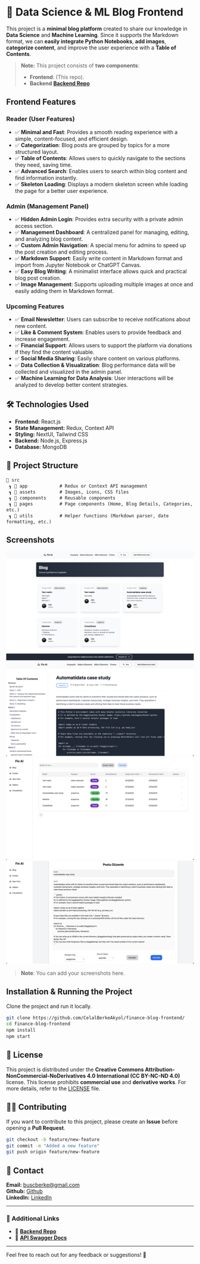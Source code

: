 # 📝 Data Science & ML Blog Frontend

This project is a **minimal blog platform** created to share our knowledge in **Data Science** and **Machine Learning**. Since it supports the Markdown format, we can **easily integrate Python Notebooks**, **add images**, **categorize content**, and improve the user experience with a **Table of Contents**.

> **Note:** This project consists of **two components**:
>
> - **Frontend**: (This repo).
> - **Backend** **[Backend Repo](https://github.com/CelalBerkeAkyol/Finance-blog-backend)**

## Frontend Features

### **Reader (User Features)**

- ✅ **Minimal and Fast**: Provides a smooth reading experience with a simple, content-focused, and efficient design.  
- ✅ **Categorization**: Blog posts are grouped by topics for a more structured layout.  
- ✅ **Table of Contents**: Allows users to quickly navigate to the sections they need, saving time.  
- ✅ **Advanced Search**: Enables users to search within blog content and find information instantly.  
- ✅ **Skeleton Loading**: Displays a modern skeleton screen while loading the page for a better user experience.  

### **Admin (Management Panel)**

- ✅ **Hidden Admin Login**: Provides extra security with a private admin access section.  
- ✅ **Management Dashboard**: A centralized panel for managing, editing, and analyzing blog content.  
- ✅ **Custom Admin Navigation**: A special menu for admins to speed up the post creation and editing process.  
- ✅ **Markdown Support**: Easily write content in Markdown format and import from Jupyter Notebook or ChatGPT Canvas.  
- ✅ **Easy Blog Writing**: A minimalist interface allows quick and practical blog post creation.  
- ✅ **Image Management**: Supports uploading multiple images at once and easily adding them in Markdown format.  

### **Upcoming Features**

- ✅ **Email Newsletter**: Users can subscribe to receive notifications about new content.  
- ✅ **Like & Comment System**: Enables users to provide feedback and increase engagement.  
- ✅ **Financial Support**: Allows users to support the platform via donations if they find the content valuable.  
- ✅ **Social Media Sharing**: Easily share content on various platforms.  
- ✅ **Data Collection & Visualization**: Blog performance data will be collected and visualized in the admin panel.  
- ✅ **Machine Learning for Data Analysis**: User interactions will be analyzed to develop better content strategies.  

## 🛠 Technologies Used

- **Frontend:** React.js  
- **State Management:** Redux, Context API  
- **Styling:** NextUI, Tailwind CSS  
- **Backend:** Node.js, Express.js  
- **Database:** MongoDB  

## 📎 Project Structure

```
📂 src
 ┓ 📂 app            # Redux or Context API management  
 ┓ 📂 assets         # Images, icons, CSS files  
 ┓ 📂 components     # Reusable components  
 ┓ 📂 pages          # Page components (Home, Blog Details, Categories, etc.)  
 ┓ 📂 utils          # Helper functions (Markdown parser, date formatting, etc.)  
```

## Screenshots

![Blogs Page](./screenshots/Screenshot%202025-02-15%20at%2018.57.02.png)  
![Blog Post](./screenshots/Screenshot%202025-02-15%20at%2018.57.22.png)  
![Blogs List ](./screenshots/Screenshot%202025-02-15%20at%2018.58.26.png)  
![Edit Blog Post ](./screenshots/Screenshot%202025-02-15%20at%2018.59.37.png)  

> **Note**: You can add your screenshots here.  

## Installation & Running the Project

Clone the project and run it locally.  

```bash
git clone https://github.com/CelalBerkeAkyol/finance-blog-frontend/
cd finance-blog-frontend
npm install
npm start
```

## 📝 License

This project is distributed under the **Creative Commons Attribution-NonCommercial-NoDerivatives 4.0 International (CC BY-NC-ND 4.0)** license. This license prohibits **commercial use** and **derivative works**. For more details, refer to the [LICENSE](LICENSE) file.  

## 👨‍💻 Contributing

If you want to contribute to this project, please create an **Issue** before opening a **Pull Request**.  

```bash
git checkout -b feature/new-feature
git commit -m "Added a new feature"
git push origin feature/new-feature
```

## **📩 Contact**

**Email:** [buscberke@gmail.com](mailto:buscberke@gmail.com)  
**Github:** [Github](https://github.com/CelalBerkeAkyol)  
**LinkedIn:** [LinkedIn](https://www.linkedin.com/in/celal-berke-akyol-389a3a216/)  

---

### **🔗 Additional Links**

- 📌 **[Backend Repo](https://github.com/CelalBerkeAkyol/Finance-blog-backend)**  
- 📌 **[API Swagger Docs](#)**  

---

Feel free to reach out for any feedback or suggestions! 🚀

